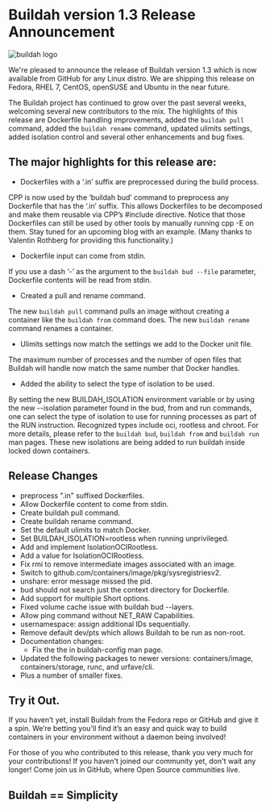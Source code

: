 # Buildah version 1.3 Release Announcement

![buildah logo](https://cdn.rawgit.com/projectatomic/buildah/master/logos/buildah-logo_large.png)

We're pleased to announce the release of Buildah version 1.3 which is now available from GitHub for any Linux distro.  We are shipping this release on Fedora, RHEL 7, CentOS, openSUSE and Ubuntu in the near future.

The Buildah project has continued to grow over the past several weeks, welcoming several new contributors to the mix.  The highlights of this release are Dockerfile handling improvements, added the `buildah pull` command, added the `buildah rename` command, updated ulimits settings, added isolation control and several other enhancements and bug fixes.

## The major highlights for this release are:

* Dockerfiles with a ‘.in’ suffix are preprocessed during the build process.

CPP is now used by the ‘buildah bud’ command to preprocess any Dockerfile that has the ‘.in’ suffix.  This allows Dockerfiles to be decomposed and make them reusable via  CPP’s #include directive. Notice that those Dockerfiles can still be used by other tools by manually running cpp -E on them.  Stay tuned for an upcoming blog with an example.  (Many thanks to Valentin Rothberg for providing this functionality.)

* Dockerfile input can come from stdin.

If you use a dash ‘-’ as the argument to the `buildah bud --file` parameter, Dockerfile contents will be read from stdin.

* Created a pull and rename command.

The new `buildah pull` command pulls an image without creating a container like the `buildah from` command does.  The new `buildah rename` command renames a container.

* Ulimits settings now match the settings we add to the Docker unit file.

The maximum number of processes and the number of open files that Buildah will handle now match the same number that Docker handles.

* Added the ability to select the type of isolation to be used.

By setting the new BUILDAH_ISOLATION environment variable or by using the new --isolation parameter found in the bud, from and run commands, one can select the type of isolation to use for running processes as part of the RUN instruction.  Recognized types include oci, rootless and chroot.  For more details, please refer to the `buildah bud`, `buildah from` and `buildah run` man pages.  These new isolations are being added to run buildah inside locked down containers.

## Release Changes
* preprocess ".in" suffixed Dockerfiles.
* Allow Dockerfile content to come from stdin.
* Create buildah pull command.
* Create buildah rename command.
* Set the default ulimits to match Docker.
* Set BUILDAH_ISOLATION=rootless when running unprivileged.
* Add and implement IsolationOCIRootless.
* Add a value for IsolationOCIRootless.
* Fix rmi to remove intermediate images associated with an image.
* Switch to github.com/containers/image/pkg/sysregistriesv2.
* unshare: error message missed the pid.
* bud should not search just the context directory for Dockerfile.
* Add support for multiple Short options.
* Fixed volume cache issue with buildah bud --layers.
* Allow ping command without NET_RAW Capabilities.
* usernamespace: assign additional IDs sequentially.
* Remove default dev/pts which allows Buildah to be run as non-root.
 * Documentation changes:
   * Fix the the in buildah-config man page.
* Updated the following packages to newer versions:  containers/image, containers/storage, runc, and urfave/cli.
* Plus a number of smaller fixes.

## Try it Out.

If you haven’t yet, install Buildah from the Fedora repo or GitHub and give it a spin.  We’re betting you'll find it’s an easy and quick way to build containers in your environment without a daemon being involved!

For those of you who contributed to this release, thank you very much for your contributions!  If you haven't joined our community yet, don't wait any longer!  Come join us in GitHub, where Open Source communities live.

## Buildah == Simplicity
